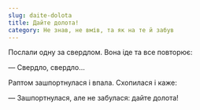 ```yaml
---
slug: daite-dolota
title: Дайте долота!
category: Не знав, не вмів, та як на те й забув
---
```

Послали одну за свердлом. Вона іде та все повторює:

— Свердло, свердло…

Раптом зашпортнулася і впала. Схопилася і каже:

— Зашпортнулася, але не забулася: дайте долота!
